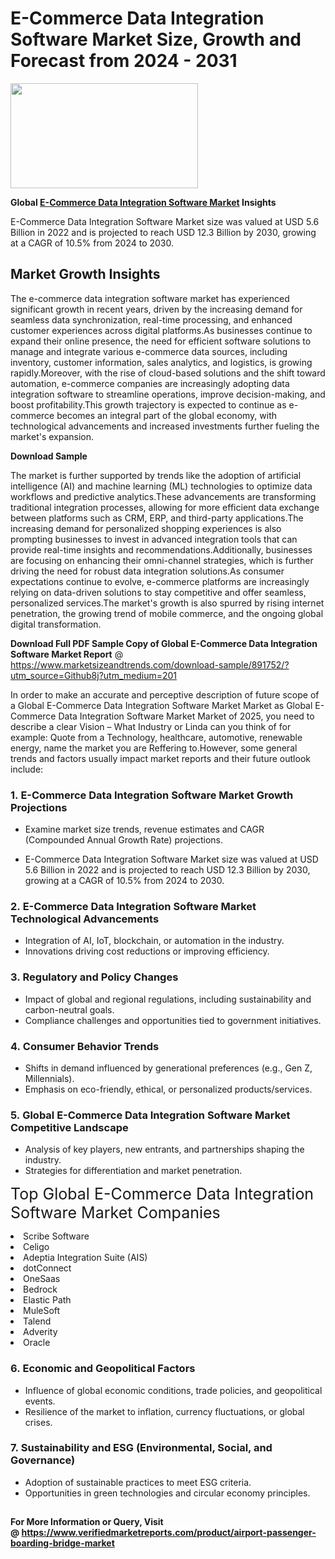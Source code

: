 <H1>E-Commerce Data Integration Software Market Size, Growth and Forecast from 2024 - 2031</H1><img class="aligncenter size-medium wp-image-584254" src="https://thirdeyenews.in/wp-content/uploads/2024/09/Global-Market-Research-300x168.jpeg" alt="" width="300" height="168" /><p><strong>Global&nbsp;<a href="https://www.marketsizeandtrends.com/download-sample/891752/?utm_source=Github8j?utm_medium=201">E-Commerce Data Integration Software Market</a> Insights</strong></p><p>E-Commerce Data Integration Software Market size was valued at USD 5.6 Billion in 2022 and is projected to reach USD 12.3 Billion by 2030, growing at a CAGR of 10.5% from 2024 to 2030.</p><p><h2>Market Growth Insights</h2> <p>The e-commerce data integration software market has experienced significant growth in recent years, driven by the increasing demand for seamless data synchronization, real-time processing, and enhanced customer experiences across digital platforms.As businesses continue to expand their online presence, the need for efficient software solutions to manage and integrate various e-commerce data sources, including inventory, customer information, sales analytics, and logistics, is growing rapidly.Moreover, with the rise of cloud-based solutions and the shift toward automation, e-commerce companies are increasingly adopting data integration software to streamline operations, improve decision-making, and boost profitability.This growth trajectory is expected to continue as e-commerce becomes an integral part of the global economy, with technological advancements and increased investments further fueling the market's expansion.</p> <p><strong>Download Sample</strong></p> <p>The market is further supported by trends like the adoption of artificial intelligence (AI) and machine learning (ML) technologies to optimize data workflows and predictive analytics.These advancements are transforming traditional integration processes, allowing for more efficient data exchange between platforms such as CRM, ERP, and third-party applications.The increasing demand for personalized shopping experiences is also prompting businesses to invest in advanced integration tools that can provide real-time insights and recommendations.Additionally, businesses are focusing on enhancing their omni-channel strategies, which is further driving the need for robust data integration solutions.As consumer expectations continue to evolve, e-commerce platforms are increasingly relying on data-driven solutions to stay competitive and offer seamless, personalized services.The market's growth is also spurred by rising internet penetration, the growing trend of mobile commerce, and the ongoing global digital transformation.</p> <p><span class=""><strong>Download Full PDF Sample Copy of Global E-Commerce Data Integration Software Market Report</strong> @ <a href="https://www.marketsizeandtrends.com/download-sample/891752/?utm_source=Github8j?utm_medium=201" target="_blank">https://www.marketsizeandtrends.com/download-sample/891752/?utm_source=Github8j?utm_medium=201</a></span></p><p>In order to make an accurate and perceptive description of future scope of a Global&nbsp;E-Commerce Data Integration Software Market Market as Global&nbsp;E-Commerce Data Integration Software Market Market of 2025, you need to describe a clear Vision &ndash; What Industry or Linda can you think of for example: Quote from a Technology, healthcare, automotive, renewable energy, name the market you are Reffering to.However, some general trends and factors usually impact market reports and their future outlook include:</p><h3>1.&nbsp;<strong>E-Commerce Data Integration Software Market Growth Projections</strong></h3><ul><li>Examine market size trends, revenue estimates and CAGR (Compounded Annual Growth Rate) projections.</li><li><p>E-Commerce Data Integration Software Market size was valued at USD 5.6 Billion in 2022 and is projected to reach USD 12.3 Billion by 2030, growing at a CAGR of 10.5% from 2024 to 2030.</p></li></ul><h3>2.&nbsp;<strong>E-Commerce Data Integration Software Market Technological Advancements</strong></h3><ul><li>Integration of AI, IoT, blockchain, or automation in the industry.</li><li>Innovations driving cost reductions or improving efficiency.</li></ul><h3>3.&nbsp;<strong>Regulatory and Policy Changes</strong></h3><ul><li>Impact of global and regional regulations, including sustainability and carbon-neutral goals.</li><li>Compliance challenges and opportunities tied to government initiatives.</li></ul><h3>4.&nbsp;<strong>Consumer Behavior Trends</strong></h3><ul><li>Shifts in demand influenced by generational preferences (e.g., Gen Z, Millennials).</li><li>Emphasis on eco-friendly, ethical, or personalized products/services.</li></ul><h3>5.&nbsp;<strong>Global E-Commerce Data Integration Software Market Competitive Landscape</strong></h3><ul><li>Analysis of key players, new entrants, and partnerships shaping the industry.</li><li>Strategies for differentiation and market penetration.</li></ul><p data-pm-slice="1 1 []"><span style="color: inherit; font-family: inherit; font-size: 25px;">Top Global E-Commerce Data Integration Software Market Companies</span></p><div class="" data-test-id=""><p><li>Scribe Software</li><li> Celigo</li><li> Adeptia Integration Suite (AIS)</li><li> dotConnect</li><li> OneSaas</li><li> Bedrock</li><li> Elastic Path</li><li> MuleSoft</li><li> Talend</li><li> Adverity</li><li> Oracle</li></p></div><h3>6.&nbsp;<strong>Economic and Geopolitical Factors</strong></h3><ul><li>Influence of global economic conditions, trade policies, and geopolitical events.</li><li>Resilience of the market to inflation, currency fluctuations, or global crises.</li></ul><h3>7.&nbsp;<strong>Sustainability and ESG (Environmental, Social, and Governance)</strong></h3><ul><li>Adoption of sustainable practices to meet ESG criteria.</li><li>Opportunities in green technologies and circular economy principles.</li></ul><h2><strong style="font-size: 14px;">For More Information or Query, Visit @&nbsp;</strong><a style="background-color: #ffffff; font-size: 14px;" href="https://www.marketsizeandtrends.com/report/e-commerce-data-integration-software-market-/" target="_blank">https://www.verifiedmarketreports.com/product/airport-passenger-boarding-bridge-market</a></h2>